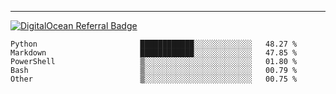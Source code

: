 ---
[![DigitalOcean Referral Badge](https://web-platforms.sfo2.digitaloceanspaces.com/WWW/Badge%203.svg)](https://www.digitalocean.com/?refcode=37fa54d82492&utm_campaign=Referral_Invite&utm_medium=Referral_Program&utm_source=badge)

<!--START_SECTION:waka-->

```text
Python                       ████████████░░░░░░░░░░░░░   48.27 %
Markdown                     ████████████░░░░░░░░░░░░░   47.85 %
PowerShell                   ▒░░░░░░░░░░░░░░░░░░░░░░░░   01.80 %
Bash                         ▒░░░░░░░░░░░░░░░░░░░░░░░░   00.79 %
Other                        ▒░░░░░░░░░░░░░░░░░░░░░░░░   00.75 %
```

<!--END_SECTION:waka-->


[linkedin]: https://www.linkedin.com/in/mohamed-elh/

